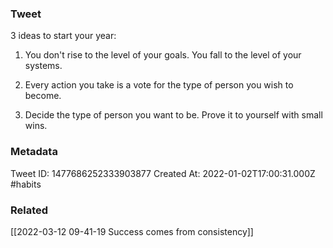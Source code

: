 ### Tweet
3 ideas to start your year:

1) You don't rise to the level of your goals. You fall to the level of your systems.

2) Every action you take is a vote for the type of person you wish to become.

3) Decide the type of person you want to be. Prove it to yourself with small wins.

### Metadata
Tweet ID: 1477686252333903877
Created At: 2022-01-02T17:00:31.000Z
#habits 

### Related
[[2022-03-12 09-41-19 Success comes from consistency]]

